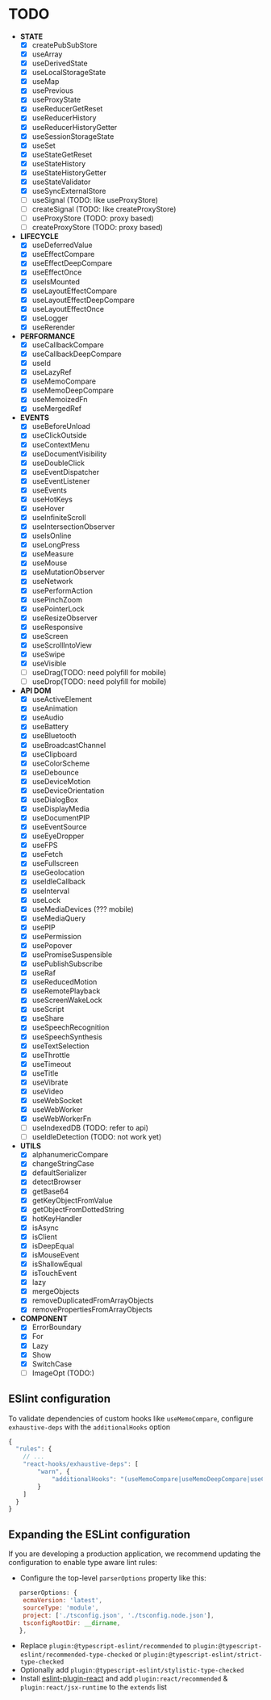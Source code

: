 # TODO
- __STATE__
	- [x] createPubSubStore
	- [x] useArray
	- [x] useDerivedState
	- [x] useLocalStorageState
	- [x] useMap
	- [x] usePrevious
	- [x] useProxyState
	- [x] useReducerGetReset
	- [x] useReducerHistory
	- [x] useReducerHistoryGetter
	- [x] useSessionStorageState
	- [x] useSet
	- [x] useStateGetReset
	- [x] useStateHistory
	- [x] useStateHistoryGetter
	- [x] useStateValidator
	- [x] useSyncExternalStore
	- [ ] useSignal (TODO: like useProxyStore)
	- [ ] createSignal (TODO: like createProxyStore)
	- [ ] useProxyStore (TODO: proxy based)
	- [ ] createProxyStore (TODO: proxy based)

- __LIFECYCLE__
	- [x] useDeferredValue
	- [x] useEffectCompare
	- [x] useEffectDeepCompare
	- [x] useEffectOnce
	- [x] useIsMounted
	- [x] useLayoutEffectCompare
	- [x] useLayoutEffectDeepCompare
	- [x] useLayoutEffectOnce
	- [x] useLogger
	- [x] useRerender

- __PERFORMANCE__
	- [x] useCallbackCompare
	- [x] useCallbackDeepCompare
	- [x] useId
	- [x] useLazyRef
	- [x] useMemoCompare
	- [x] useMemoDeepCompare
	- [x] useMemoizedFn
	- [x] useMergedRef

- __EVENTS__
	- [x] useBeforeUnload
	- [x] useClickOutside
	- [x] useContextMenu
	- [x] useDocumentVisibility
	- [x] useDoubleClick
	- [x] useEventDispatcher
	- [x] useEventListener
	- [x] useEvents
	- [x] useHotKeys
	- [x] useHover
	- [x] useInfiniteScroll
	- [x] useIntersectionObserver
	- [x] useIsOnline
	- [x] useLongPress
	- [x] useMeasure
	- [x] useMouse
	- [x] useMutationObserver
	- [x] useNetwork
	- [x] usePerformAction
	- [x] usePinchZoom
	- [x] usePointerLock
	- [x] useResizeObserver
	- [x] useResponsive
	- [x] useScreen
	- [x] useScrollIntoView
   	- [x] useSwipe
	- [x] useVisible
	- [ ] useDrag(TODO: need polyfill for mobile)
	- [ ] useDrop(TODO: need polyfill for mobile)

- __API DOM__
	- [x] useActiveElement
	- [x] useAnimation
	- [x] useAudio
	- [x] useBattery
	- [x] useBluetooth
	- [x] useBroadcastChannel
	- [x] useClipboard
	- [x] useColorScheme
	- [x] useDebounce
	- [x] useDeviceMotion
	- [x] useDeviceOrientation
	- [x] useDialogBox
	- [x] useDisplayMedia
	- [x] useDocumentPIP
	- [x] useEventSource
	- [x] useEyeDropper
	- [x] useFPS
	- [x] useFetch
	- [x] useFullscreen
	- [x] useGeolocation
	- [x] useIdleCallback
	- [x] useInterval
	- [x] useLock
	- [x] useMediaDevices (??? mobile)
	- [x] useMediaQuery
	- [x] usePIP
	- [x] usePermission
	- [x] usePopover
	- [x] usePromiseSuspensible
	- [x] usePublishSubscribe
	- [x] useRaf
	- [x] useReducedMotion
	- [x] useRemotePlayback
	- [x] useScreenWakeLock
	- [x] useScript
	- [x] useShare
	- [x] useSpeechRecognition
	- [x] useSpeechSynthesis
	- [x] useTextSelection
	- [x] useThrottle
	- [x] useTimeout
	- [x] useTitle
	- [x] useVibrate
	- [x] useVideo
	- [x] useWebSocket
	- [x] useWebWorker
	- [x] useWebWorkerFn
	- [ ] useIndexedDB (TODO: refer to api)
	- [ ] useIdleDetection (TODO: not work yet)

- __UTILS__
	- [x] alphanumericCompare
	- [x] changeStringCase
	- [x] defaultSerializer
	- [x] detectBrowser
	- [x] getBase64
	- [x] getKeyObjectFromValue
	- [x] getObjectFromDottedString
	- [x] hotKeyHandler
	- [x] isAsync
	- [x] isClient
	- [x] isDeepEqual
	- [x] isMouseEvent
	- [x] isShallowEqual
	- [x] isTouchEvent
	- [x] lazy
	- [x] mergeObjects
	- [x] removeDuplicatedFromArrayObjects
	- [x] removePropertiesFromArrayObjects

- __COMPONENT__
	- [x] ErrorBoundary
	- [x] For
	- [x] Lazy
	- [x] Show
	- [x] SwitchCase
	- [ ] ImageOpt (TODO:)

## ESlint configuration
To validate dependencies of custom hooks like `useMemoCompare`, configure `exhaustive-deps` with the `additionalHooks` option
```js
{
  "rules": {
    // ...
    "react-hooks/exhaustive-deps": [
		"warn", {
			"additionalHooks": "(useMemoCompare|useMemoDeepCompare|useCallbackCompare|useCallbackDeepCompare|useLayoutEffectCompare|useLayoutEffectDeepCompare|useInsertionEffectCompare|useInsertionEffectDeepCompare|useEffectCompare|useEffectDeepCompare|usePromiseSuspensible)"
    	}
	]
  }
}
```

## Expanding the ESLint configuration

If you are developing a production application, we recommend updating the configuration to enable type aware lint rules:

- Configure the top-level `parserOptions` property like this:

```js
   parserOptions: {
    ecmaVersion: 'latest',
    sourceType: 'module',
    project: ['./tsconfig.json', './tsconfig.node.json'],
    tsconfigRootDir: __dirname,
   },
```

- Replace `plugin:@typescript-eslint/recommended` to `plugin:@typescript-eslint/recommended-type-checked` or `plugin:@typescript-eslint/strict-type-checked`
- Optionally add `plugin:@typescript-eslint/stylistic-type-checked`
- Install [eslint-plugin-react](https://github.com/jsx-eslint/eslint-plugin-react) and add `plugin:react/recommended` & `plugin:react/jsx-runtime` to the `extends` list
